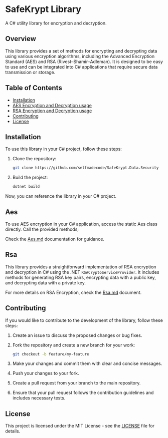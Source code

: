 # SafeKrypt Library

A C# utility library for encryption and decryption.

## Overview

This library provides a set of methods for encrypting and decrypting data using various encryption algorithms,
including the Advanced Encryption Standard (AES) and RSA (Rivest–Shamir–Adleman).
It is designed to be easy to use and can be integrated into C# applications that require secure data transmission or storage.

## Table of Contents

- [Installation](#installation)
- [AES Encryption and Decryption usage](#aes)
- [RSA Encryption and Decryption usage](#rsa)
- [Contributing](#contributing)
- [License](#license)

## Installation

To use this library in your C# project, follow these steps:

1. Clone the repository:

   ```bash
   git clone https://github.com/selfmadecode/SafeKrypt.Data.Security
   ```

2. Build the project:

   ```bash
   dotnet build
   ```

Now, you can reference the library in your C# project.

## Aes
To use AES encryption in your C# application, access the static Aes class directly.
Call the provided methods; 

Check the [Aes.md](doc/Aes.md) documentation for guidance.

## Rsa
This library provides a straightforward implementation of RSA encryption and decryption in C# using the .NET `RSACryptoServiceProvider`.
It includes methods for generating RSA key pairs, encrypting data with a public key, and decrypting data with a private key.

For more details on RSA Encryption, check the [Rsa.md](doc/Rsa.md) document.


## Contributing

If you would like to contribute to the development of the library, follow these steps:

1. Create an issue to discuss the proposed changes or bug fixes.
2. Fork the repository and create a new branch for your work:

   ```bash
   git checkout -b feature/my-feature
   ```

3. Make your changes and commit them with clear and concise messages.
4. Push your changes to your fork.
5. Create a pull request from your branch to the main repository.
6. Ensure that your pull request follows the contribution guidelines and includes necessary tests.

## License

This project is licensed under the MIT License - see the [LICENSE](https://github.com/selfmadecode/SafeKrypt.Data.Security/tree/master?tab=MIT-1-ov-file) file for details.
